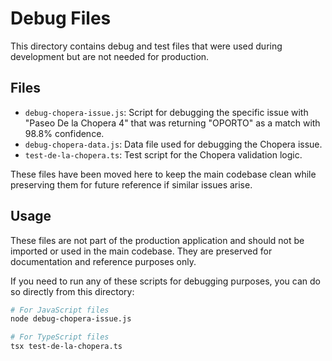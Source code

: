 # Debug Files

This directory contains debug and test files that were used during development but are not needed for production.

## Files

- `debug-chopera-issue.js`: Script for debugging the specific issue with "Paseo De la Chopera 4" that was returning "OPORTO" as a match with 98.8% confidence.
- `debug-chopera-data.js`: Data file used for debugging the Chopera issue.
- `test-de-la-chopera.ts`: Test script for the Chopera validation logic.

These files have been moved here to keep the main codebase clean while preserving them for future reference if similar issues arise.

## Usage

These files are not part of the production application and should not be imported or used in the main codebase. They are preserved for documentation and reference purposes only.

If you need to run any of these scripts for debugging purposes, you can do so directly from this directory:

```bash
# For JavaScript files
node debug-chopera-issue.js

# For TypeScript files
tsx test-de-la-chopera.ts
```
